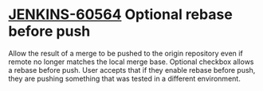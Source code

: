 # [JENKINS-60564](https://issues.jenkins.io/browse/JENKINS-60564) Optional rebase before push

Allow the result of a merge to be pushed to the origin repository even if remote no longer matches the local merge base.
Optional checkbox allows a rebase before push.
User accepts that if they enable rebase before push, they are pushing something that was tested in a different environment.
